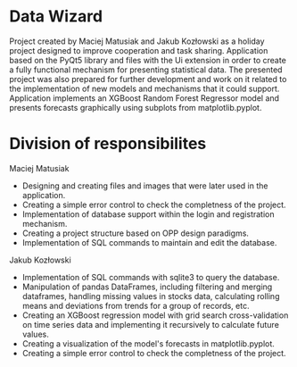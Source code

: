 # Data Wizard

Project created by Maciej Matusiak and Jakub Kozłowski as a holiday project designed to improve cooperation and task sharing. Application based on the PyQt5 library and files with the Ui extension in order to create a fully functional mechanism for presenting statistical data. The presented project was also prepared for further development and work on it related to the implementation of new models and mechanisms that it could support. Application implements an XGBoost Random Forest Regressor model and presents forecasts graphically using subplots from matplotlib.pyplot.

# Division of responsibilites

Maciej Matusiak

- Designing and creating files and images that were later used in the application.
- Creating a simple error control to check the completness of the project.
- Implementation of database support within the login and registration mechanism.
- Creating a project structure based on OPP design paradigms.
- Implementation of SQL commands to maintain and edit the database.

Jakub Kozłowski

- Implementation of SQL commands with sqlite3 to query the database.
- Manipulation of pandas DataFrames, including filtering and merging dataframes, handling missing values in stocks data, calculating rolling means and deviations from trends for a group of records, etc.
- Creating an XGBoost regression model with grid search cross-validation on time series data and implementing it recursively to calculate future values.
- Creating a visualization of the model's forecasts in matplotlib.pyplot.
- Creating a simple error control to check the completness of the project.
